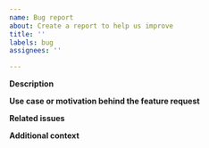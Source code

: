```yaml
---
name: Bug report
about: Create a report to help us improve
title: ''
labels: bug
assignees: ''

---
```


**Description**
<!-- Please describe shortly your feature idea. -->
 
**Use case or motivation behind the feature request**
<!-- Please tell us what you would like to happen. Rather than explaining the implementation process, we would appreciate to hear what you are trying to achieve with your feature. -->
 
**Related issues**
<!-- If there are any, please list issues that are associated with your feature request. -->
 
**Additional context**
<!-- Add any other context or screenshots about the feature request here. -->

